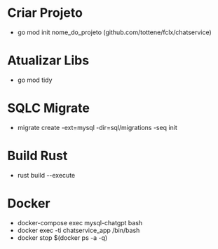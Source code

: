 # Criar Projeto
- go mod init nome_do_projeto (github.com/tottene/fclx/chatservice)

# Atualizar Libs
- go mod tidy

# SQLC Migrate
- migrate create -ext=mysql -dir=sql/migrations -seq init

# Build Rust
- rust build --execute

# Docker
- docker-compose exec mysql-chatgpt bash
- docker exec -ti chatservice_app /bin/bash
- docker stop $(docker ps -a -q)